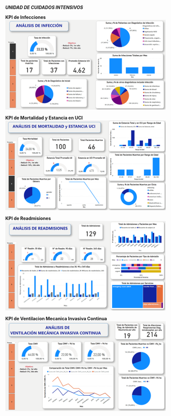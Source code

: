 ***UNIDAD DE CUIDADOS INTENSIVOS***

**KPI de Infecciones**
![image](Images/KPI-Infeccion.png)

**KPI de Mortalidad y Estancia en UCI**
![image](Images/KPI-Mortalidad.png)

**KPI de Readmisiones**
![image](Images/KPI-Readmisiones.png)

**KPI de Ventilacion Mecanica Invasiva Continua**
![image](Images/KPI-Ventilacion-Mecanica.png)